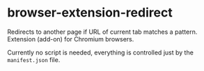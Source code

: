 # browser-extension-redirect
Redirects to another page if URL of current tab matches a pattern. Extension (add-on) for Chromium browsers.

Currently no script is needed, everything is controlled just by the `manifest.json` file.
